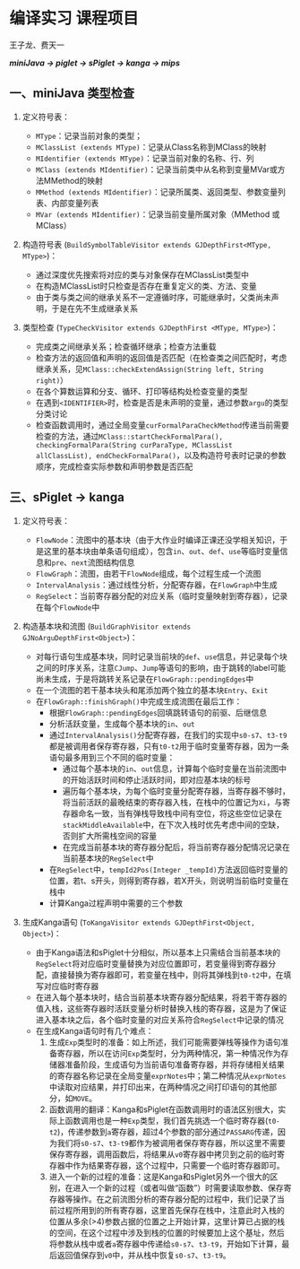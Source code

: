 # 编译实习 课程项目

王子龙、费天一

 ***miniJava -> piglet -> sPiglet -> kanga -> mips***  

## 一、miniJava 类型检查

1. 定义符号表：
    - `MType`：记录当前对象的类型；
    - `MClassList (extends MType)`：记录从Class名称到MClass的映射
    - `MIdentifier (extends MType)`：记录当前对象的名称、行、列
    - `MClass (extends MIdentifier)`：记录当前类中从名称到变量MVar或方法MMethod的映射
    - `MMethod (extends MIdentifier)`：记录所属类、返回类型、参数变量列表、内部变量列表
    - `MVar (extends MIdentifier)`：记录当前变量所属对象（MMethod 或 MClass）

2. 构造符号表 (`BuildSymbolTableVisitor extends GJDepthFirst<MType, MType>`)：
    - 通过深度优先搜索将对应的类与对象保存在MClassList类型中
    - 在构造MClassList时只检查是否存在重复定义的类、方法、变量
    - 由于类与类之间的继承关系不一定遵循时序，可能继承时，父类尚未声明，于是在先不生成继承关系

3. 类型检查 (`TypeCheckVisitor extends GJDepthFirst <MType, MType>`)：
    - 完成类之间继承关系；检查循环继承；检查方法重载
    - 检查方法的返回值和声明的返回值是否匹配（在检查类之间匹配时，考虑继承关系，见`MClass::checkExtendAssign(String left, String right)`）
    - 在各个算数运算和分支、循环、打印等结构处检查变量的类型
    - 在遇到`<IDENTIFIER>`时，检查是否是未声明的变量，通过参数`argu`的类型分类讨论
    - 检查函数调用时，通过全局变量`curFormalParaCheckMethod`传递当前需要检查的方法，通过`MClass::startCheckFormalPara(), checkingFormalPara(String curParaType, MClassList allClassList), endCheckFormalPara()`，以及构造符号表时记录的参数顺序，完成检查实际参数和声明参数是否匹配

## 三、sPiglet -> kanga

1. 定义符号表：
    - `FlowNode`：流图中的基本块（由于大作业时编译正课还没学相关知识，于是这里的基本块由单条语句组成），包含`in`、`out`、`def`、`use`等临时变量信息和`pre`、`next`流图结构信息
    - `FlowGraph`：流图，由若干`FlowNode`组成，每个过程生成一个流图
    - `IntervalAnalysis`：通过线性分析，分配寄存器，在`FlowGraph`中生成
    - `RegSelect`：当前寄存器分配的对应关系（临时变量映射到寄存器），记录在每个`FlowNode`中

2. 构造基本块和流图 (`BuildGraphVisitor extends GJNoArguDepthFirst<Object>`)：
    - 对每行语句生成基本块，同时记录当前块的`def`、`use`信息，并记录每个块之间的时序关系，注意`CJump`、`Jump`等语句的影响，由于跳转的label可能尚未生成，于是将跳转关系记录在`FlowGraph::pendingEdges`中
    - 在一个流图的若干基本块头和尾添加两个独立的基本块`Entry`、`Exit`
    - 在`FlowGraph::finishGraph()`中完成生成流图在最后工作：
      - 根据`FlowGraph::pendingEdges`回填跳转语句的前驱、后继信息
      - 分析活跃变量，生成每个基本块的`in`、`out`
      - 通过`IntervalAnalysis()`分配寄存器，在我们的实现中`s0-s7`、`t3-t9`都是被调用者保存寄存器，只有`t0-t2`用于临时变量寄存器，因为一条语句最多用到三个不同的临时变量：
        - 通过每个基本块的`in`、`out`信息，计算每个临时变量在当前流图中的开始活跃时间和停止活跃时间，即对应基本块的标号
        - 遍历每个基本块，为每个临时变量分配寄存器，当寄存器不够时，将当前活跃的最晚结束的寄存器入栈，在栈中的位置记为`Xi`，与寄存器命名一致，当有弹栈导致栈中间有空位，将这些空位记录在`stackMiddleAvailable`中，在下次入栈时优先考虑中间的空缺，否则扩大所需栈空间的容量
        - 在完成当前基本块的寄存器分配后，将当前寄存器分配情况记录在当前基本块的`RegSelect`中
      - 在`RegSelect`中，`tempId2Pos(Integer _tempId)`方法返回临时变量的位置，若t、s开头，则得到寄存器，若X开头，则说明当前临时变量在栈中
      - 计算Kanga过程声明中需要的三个参数

3. 生成Kanga语句 (`ToKangaVisitor extends GJDepthFirst<Object, Object>`)：
    - 由于Kanga语法和sPiglet十分相似，所以基本上只需结合当前基本块的`RegSelect`将对应临时变量替换为对应位置即可，若变量得到寄存器分配，直接替换为寄存器即可，若变量在栈中，则将其弹栈到`t0-t2`中，在填写对应临时寄存器
    - 在进入每个基本块时，结合当前基本块寄存器分配结果，将若干寄存器的值入栈，这些寄存器时活跃变量分析时替换入栈的寄存器，这是为了保证进入基本块之后，各个临时变量的对应关系符合`RegSelect`中记录的情况
    - 在生成Kanga语句时有几个难点：
       1. 生成`Exp`类型时的准备：如上所述，我们可能需要弹栈等操作为语句准备寄存器，所以在访问`Exp`类型时，分为两种情况，第一种情况作为存储器准备阶段，生成语句为当前语句准备寄存器，并将存储相关结果的寄存器名称记录在全局变量`exprNotes`中；第二种情况从`exprNotes`中读取对应结果，并打印出来，在两种情况之间打印语句的其他部分，如`MOVE`。
       2. 函数调用的翻译：Kanga和sPiglet在函数调用时的语法区别很大，实际上函数调用也是一种`Exp`类型，我们首先挑选一个临时寄存器(`t0-t2`)，传递参数到`a`寄存器，超过4个参数的部分通过`PASSARG`传递，因为我们将`s0-s7`、`t3-t9`都作为被调用者保存寄存器，所以这里不需要保存寄存器，调用函数后，将结果从`v0`寄存器中拷贝到之前的临时寄存器中作为结果寄存器，这个过程中，只需要一个临时寄存器即可。
       3. 进入一个新的过程的准备：这是Kanga和sPiglet另外一个很大的区别，在进入一个新的过程（或者叫做“函数”）时需要读取参数、保存寄存器等操作。在之前流图分析的寄存器分配的过程中，我们记录了当前过程所用到的所有寄存器，这里首先保存在栈中，注意此时入栈的位置从多余(>4)参数占据的位置之上开始计算，这里计算已占据的栈的空间，在这个过程中涉及到栈的位置的时候要加上这个基址，然后将参数从栈中或者`a`寄存器中传递给`s0-s7`、`t3-t9`，开始如下计算，最后返回值保存到`v0`中，并从栈中恢复`s0-s7`、`t3-t9`。
    

